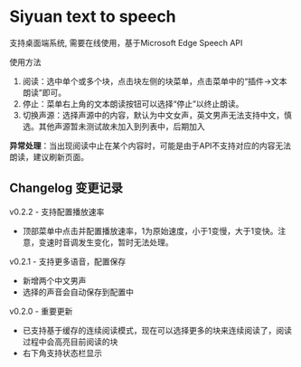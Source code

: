 # Siyuan text to speech

支持桌面端系统, 需要在线使用，基于Microsoft Edge Speech API

使用方法
1. 阅读：选中单个或多个块，点击块左侧的块菜单，点击菜单中的“插件->文本朗读”即可。
2. 停止：菜单右上角的文本朗读按钮可以选择“停止”以终止朗读。
3. 切换声源：选择声源中的内容，默认为中文女声，英文男声无法支持中文，慎选。其他声源暂未测试故未加入到列表中，后期加入

**异常处理**：当出现阅读中止在某个内容时，可能是由于API不支持对应的内容无法朗读，建议刷新页面。

## Changelog 变更记录

v0.2.2 - 支持配置播放速率

- 顶部菜单中点击并配置播放速率，1为原始速度，小于1变慢，大于1变快。注意，变速时音调发生变化，暂时无法处理。

v0.2.1 - 支持更多语音，配置保存

- 新增两个中文男声
- 选择的声音会自动保存到配置中

v0.2.0 - 重要更新

- 已支持基于缓存的连续阅读模式，现在可以选择更多的块来连续阅读了，阅读过程中会高亮目前阅读的块
- 右下角支持状态栏显示
